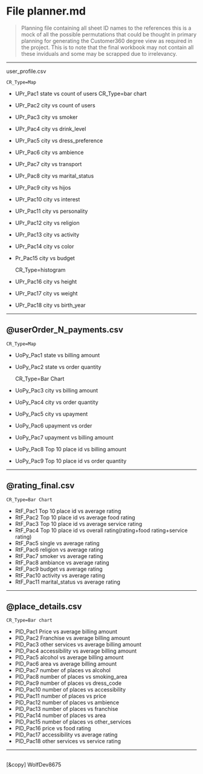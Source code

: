 # File planner.md

>Planning file containing all sheet ID names to the references 
> this is a mock of all the possible permutations that could be thought 
> in primary planning for generating the Customer360 degree view as required
> in the project. This is to note that the final workbook may not contain all these
> inviduals and some may be scrapped due to irrelevancy.


---
user_profile.csv

	CR_Type=Map
- UPr_Pac1		state vs count of users
	CR_Type=bar chart
- UPr_Pac2		city vs count of users
- UPr_Pac3		city vs smoker
- UPr_Pac4		city vs drink_level
- UPr_Pac5		city vs dress_preference
- UPr_Pac6		city vs ambience
- UPr_Pac7		city vs transport
- UPr_Pac8		city vs marital_status
- UPr_Pac9		city vs hijos
- UPr_Pac10		city vs interest
- UPr_Pac11		city vs personality
- UPr_Pac12		city vs religion
- UPr_Pac13		city vs activity
- UPr_Pac14		city vs color
- Pr_Pac15		city vs budget
	
	CR_Type=histogram

- UPr_Pac16		city vs height
- UPr_Pac17		city vs weight
- UPr_Pac18		city vs birth_year

--- 		
## @userOrder_N_payments.csv

	CR_Type=Map
- UoPy_Pac1		state vs billing amount
- UoPy_Pac2		state vs order quantity
	
	CR_Type=Bar Chart
- UoPy_Pac3		city vs billing amount
- UoPy_Pac4		city vs order quantity
- UoPy_Pac5		city vs upayment
- UoPy_Pac6		upayment vs order
- UoPy_Pac7		upayment vs billing amount
- UoPy_Pac8		Top 10 place id vs billing amount 
- UoPy_Pac9		Top 10 place id vs order quantity

---
## @rating_final.csv

	CR_Type=Bar Chart
- RtF_Pac1		Top 10 place id vs average rating
- RtF_Pac2		Top 10 place id vs average food rating
- RtF_Pac3		Top 10 place id vs average service rating
- RtF_Pac4		Top 10 place id vs overall rating(rating+food rating+service rating)
- RtF_Pac5		single vs average rating
- RtF_Pac6		religion vs average rating
- RtF_Pac7		smoker vs average rating
- RtF_Pac8		ambiance vs average rating
- RtF_Pac9		budget vs average rating
- RtF_Pac10		activity vs average rating
- RtF_Pac11		marital_status vs average rating

---	
## @place_details.csv

	CR_Type=Bar chart
- PlD_Pac1		Price vs average billing amount
- PlD_Pac2		Franchise vs average billing amount
- PlD_Pac3		other services vs average billing amount
- PlD_Pac4		accessibility vs average billing amount
- PlD_Pac5		alcohol vs average billing amount
- PlD_Pac6		area vs average billing amount
- PlD_Pac7		number of places vs alcohol 
- PlD_Pac8		number of places vs smoking_area	
- PlD_Pac9		number of places vs dress_code	
- PlD_Pac10		number of places vs accessibility	
- PlD_Pac11		number of places vs price	
- PlD_Pac12		number of places vs ambience	
- PlD_Pac13		number of places vs franchise	
- PlD_Pac14		number of places vs area	
- PlD_Pac15		number of places vs other_services
- PlD_Pac16		price vs food rating
- PlD_Pac17		accessibility vs average rating
- PlD_Pac18		other services vs service rating

---
## 
[&copy] WolfDev8675

